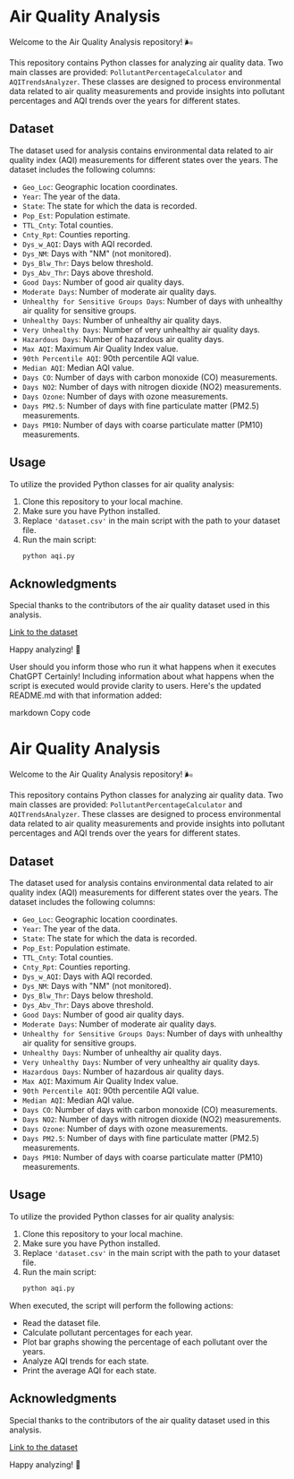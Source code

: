 # Air Quality Analysis

Welcome to the Air Quality Analysis repository! 🌬️

This repository contains Python classes for analyzing air quality data. Two main classes are provided: `PollutantPercentageCalculator` and `AQITrendsAnalyzer`. These classes are designed to process environmental data related to air quality measurements and provide insights into pollutant percentages and AQI trends over the years for different states.

## Dataset

The dataset used for analysis contains environmental data related to air quality index (AQI) measurements for different states over the years. The dataset includes the following columns:

- `Geo_Loc`: Geographic location coordinates.
- `Year`: The year of the data.
- `State`: The state for which the data is recorded.
- `Pop_Est`: Population estimate.
- `TTL_Cnty`: Total counties.
- `Cnty_Rpt`: Counties reporting.
- `Dys_w_AQI`: Days with AQI recorded.
- `Dys_NM`: Days with "NM" (not monitored).
- `Dys_Blw_Thr`: Days below threshold.
- `Dys_Abv_Thr`: Days above threshold.
- `Good Days`: Number of good air quality days.
- `Moderate Days`: Number of moderate air quality days.
- `Unhealthy for Sensitive Groups Days`: Number of days with unhealthy air quality for sensitive groups.
- `Unhealthy Days`: Number of unhealthy air quality days.
- `Very Unhealthy Days`: Number of very unhealthy air quality days.
- `Hazardous Days`: Number of hazardous air quality days.
- `Max AQI`: Maximum Air Quality Index value.
- `90th Percentile AQI`: 90th percentile AQI value.
- `Median AQI`: Median AQI value.
- `Days CO`: Number of days with carbon monoxide (CO) measurements.
- `Days NO2`: Number of days with nitrogen dioxide (NO2) measurements.
- `Days Ozone`: Number of days with ozone measurements.
- `Days PM2.5`: Number of days with fine particulate matter (PM2.5) measurements.
- `Days PM10`: Number of days with coarse particulate matter (PM10) measurements.

## Usage

To utilize the provided Python classes for air quality analysis:

1. Clone this repository to your local machine.
2. Make sure you have Python installed.
3. Replace `'dataset.csv'` in the main script with the path to your dataset file.
4. Run the main script:
    ```bash
    python aqi.py
    ```

## Acknowledgments

Special thanks to the contributors of the air quality dataset used in this analysis.

[Link to the dataset](https://www.kaggle.com/datasets/fedesoriano/air-quality-data-set)

Happy analyzing! 🌱


User
should you inform those who run it what happens when it executes
ChatGPT
Certainly! Including information about what happens when the script is executed would provide clarity to users. Here's the updated README.md with that information added:

markdown
Copy code
# Air Quality Analysis

Welcome to the Air Quality Analysis repository! 🌬️

This repository contains Python classes for analyzing air quality data. Two main classes are provided: `PollutantPercentageCalculator` and `AQITrendsAnalyzer`. These classes are designed to process environmental data related to air quality measurements and provide insights into pollutant percentages and AQI trends over the years for different states.

## Dataset

The dataset used for analysis contains environmental data related to air quality index (AQI) measurements for different states over the years. The dataset includes the following columns:

- `Geo_Loc`: Geographic location coordinates.
- `Year`: The year of the data.
- `State`: The state for which the data is recorded.
- `Pop_Est`: Population estimate.
- `TTL_Cnty`: Total counties.
- `Cnty_Rpt`: Counties reporting.
- `Dys_w_AQI`: Days with AQI recorded.
- `Dys_NM`: Days with "NM" (not monitored).
- `Dys_Blw_Thr`: Days below threshold.
- `Dys_Abv_Thr`: Days above threshold.
- `Good Days`: Number of good air quality days.
- `Moderate Days`: Number of moderate air quality days.
- `Unhealthy for Sensitive Groups Days`: Number of days with unhealthy air quality for sensitive groups.
- `Unhealthy Days`: Number of unhealthy air quality days.
- `Very Unhealthy Days`: Number of very unhealthy air quality days.
- `Hazardous Days`: Number of hazardous air quality days.
- `Max AQI`: Maximum Air Quality Index value.
- `90th Percentile AQI`: 90th percentile AQI value.
- `Median AQI`: Median AQI value.
- `Days CO`: Number of days with carbon monoxide (CO) measurements.
- `Days NO2`: Number of days with nitrogen dioxide (NO2) measurements.
- `Days Ozone`: Number of days with ozone measurements.
- `Days PM2.5`: Number of days with fine particulate matter (PM2.5) measurements.
- `Days PM10`: Number of days with coarse particulate matter (PM10) measurements.

## Usage

To utilize the provided Python classes for air quality analysis:

1. Clone this repository to your local machine.
2. Make sure you have Python installed.
3. Replace `'dataset.csv'` in the main script with the path to your dataset file.
4. Run the main script:
    ```bash
    python aqi.py
    ```

When executed, the script will perform the following actions:
- Read the dataset file.
- Calculate pollutant percentages for each year.
- Plot bar graphs showing the percentage of each pollutant over the years.
- Analyze AQI trends for each state.
- Print the average AQI for each state.

## Acknowledgments

Special thanks to the contributors of the air quality dataset used in this analysis.

[Link to the dataset](https://www.kaggle.com/datasets/fedesoriano/air-quality-data-set)

Happy analyzing! 🌱